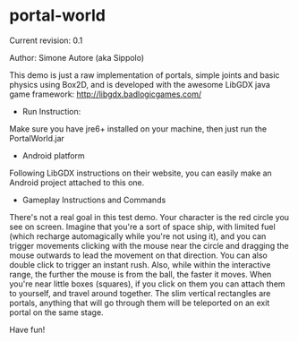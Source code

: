 portal-world
===============

Current revision: 0.1

Author: Simone Autore (aka Sippolo)


This demo is just a raw implementation of portals, simple joints and basic physics using Box2D, and is developed with the awesome LibGDX java game framework: http://libgdx.badlogicgames.com/

- Run Instruction:

Make sure you have jre6+ installed on your machine, then just run the PortalWorld.jar

- Android platform

Following LibGDX instructions on their website, you can easily make an Android project attached to this one.


- Gameplay Instructions and Commands

There's not a real goal in this test demo.
Your character is the red circle you see on screen.
Imagine that you're a sort of space ship, with limited fuel (which recharge automagically while you're not using it), and you can trigger movements clicking with the mouse near the circle and dragging the mouse outwards to lead the movement on that direction.
You can also double click to trigger an instant rush.
Also, while within the interactive range, the further the mouse is from the ball, the faster it moves.
When you're near little boxes (squares), if you click on them you can attach them to yourself, and travel around together.
The slim vertical rectangles are portals, anything that will go through them will be teleported on an exit portal on the same stage.

Have fun!
